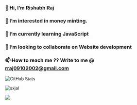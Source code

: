 ### 👋 Hi, I’m Rishabh Raj
### 👀 I’m interested in money minting.
### 🌱 I’m currently learning JavaScript
### 💞️ I’m looking to collaborate on Website development
### 📫 How to reach me ?? Write to me @ rraj09102002@gmail.com

<!---
aerraj/aerraj is a ✨ special ✨ repository because its `README.md` (this file) appears on your GitHub profile.
You can click the Preview link to take a look at your changes.
--->




![GitHub Stats](https://github-readme-stats.vercel.app/api?username=aerraj&theme=highcontrast)


<p><img align="center" src="https://github-readme-stats.vercel.app/api/top-langs?username=aerraj&show_icons=true&locale=en&layout=compact" alt="sxjal" /></p>



![](https://github-readme-streak-stats.herokuapp.com/?user=aerraj&theme=dark&theme=vue-dark)
